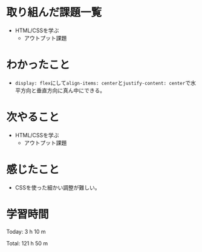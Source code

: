 # 取り組んだ課題一覧
- HTML/CSSを学ぶ
	- アウトプット課題

# わかったこと
- `display: flex`にして`align-items: center`と`justify-content: center`で水平方向と垂直方向に真ん中にできる。

# 次やること
- HTML/CSSを学ぶ
	- アウトプット課題

# 感じたこと
- CSSを使った細かい調整が難しい。

# 学習時間
Today: 3 h 10 m

Total: 121 h 50 m

